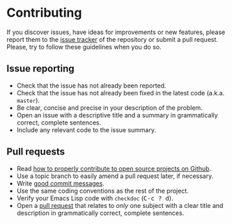 # Contributing

If you discover issues, have ideas for improvements or new features,
please report them to the [issue tracker][1] of the repository or
submit a pull request. Please, try to follow these guidelines when you
do so.

## Issue reporting

* Check that the issue has not already been reported.
* Check that the issue has not already been fixed in the latest code
  (a.k.a. `master`).
* Be clear, concise and precise in your description of the problem.
* Open an issue with a descriptive title and a summary in grammatically correct,
  complete sentences.
* Include any relevant code to the issue summary.

## Pull requests

* Read [how to properly contribute to open source projects on Github][2].
* Use a topic branch to easily amend a pull request later, if necessary.
* Write [good commit messages][3].
* Use the same coding conventions as the rest of the project.
* Verify your Emacs Lisp code with `checkdoc` (<kbd>C-c ? d</kbd>).
* Open a [pull request][4] that relates to *only* one subject with a clear title
  and description in grammatically correct, complete sentences.

[1]: https://github.com/technomancy/clojure-mode/issues
[2]: http://gun.io/blog/how-to-github-fork-branch-and-pull-request
[3]: http://tbaggery.com/2008/04/19/a-note-about-git-commit-messages.html
[4]: https://help.github.com/articles/using-pull-requests
